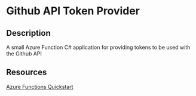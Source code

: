 # Github API Token Provider

## Description

A small Azure Function C# application for providing tokens
to be used with the Github API

## Resources

[Azure Functions Quickstart](https://learn.microsoft.com/en-us/azure/azure-functions/create-first-function-cli-csharp?tabs=linux%2Cazure-cli#install-the-azure-functions-core-tools)
